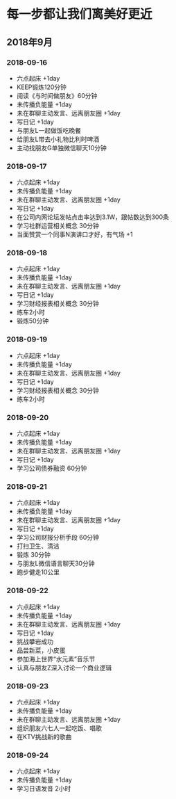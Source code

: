 # 每一步都让我们离美好更近
## 2018年9月
### 2018-09-16
+ 六点起床 +1day
+ KEEP锻炼120分钟
+ 阅读《与时间做朋友》60分钟
+ 未传播负能量 +1day
+ 未在群聊主动发言、远离朋友圈 +1day
+ 写日记 +1day
+ 与朋友L一起做饭吃晚餐
+ 给朋友L带去小礼物比利时啤酒
+ 主动找朋友G单独微信聊天10分钟

### 2018-09-17
+ 六点起床 +1day
+ 未传播负能量 +1day
+ 未在群聊主动发言、远离朋友圈 +1day
+ 写日记 +1day
+ 在公司内网论坛发帖点击率达到3.1W，跟帖数达到300条
+ 学习社群运营相关概念 30分钟
+ 当面赞赏一个同事N演讲口才好，有气场 +1

### 2018-09-18
+ 六点起床 +1day
+ 未传播负能量 +1day
+ 未在群聊主动发言、远离朋友圈 +1day
+ 写日记 +1day
+ 学习财经报表相关概念 30分钟
+ 练车2小时
+ 锻炼50分钟

### 2018-09-19
+ 六点起床 +1day
+ 未传播负能量 +1day
+ 未在群聊主动发言、远离朋友圈 +1day
+ 写日记 +1day
+ 学习财经报表相关概念 30分钟
+ 练车2小时

### 2018-09-20
+ 六点起床 +1day
+ 未传播负能量 +1day
+ 未在群聊主动发言、远离朋友圈 +1day
+ 写日记 +1day
+ 学习公司债券融资 60分钟

### 2018-09-21
+ 六点起床 +1day
+ 未传播负能量 +1day
+ 未在群聊主动发言、远离朋友圈 +1day
+ 写日记 +1day
+ 学习公司财报分析手段 60分钟
+ 打扫卫生、清洁
+ 锻炼 30分钟
+ 与朋友L微信语言聊天30分钟
+ 跑步健走10公里

### 2018-09-22
+ 六点起床 +1day
+ 未传播负能量 +1day
+ 未在群聊主动发言、远离朋友圈 +1day
+ 写日记 +1day
+ 挑战攀岩成功
+ 品尝新菜，小皮蛋
+ 参加海上世界“水元素”音乐节
+ 认真与朋友Z深入讨论一个商业逻辑

### 2018-09-23
+ 六点起床 +1day
+ 未传播负能量 +1day
+ 未在群聊主动发言、远离朋友圈 +1day
+ 组织朋友六七人一起吃饭、唱歌
+ 在KTV挑战新的歌曲

### 2018-09-24
+ 六点起床 +1day
+ 未传播负能量 +1day
+ 学习日语发音 2小时
